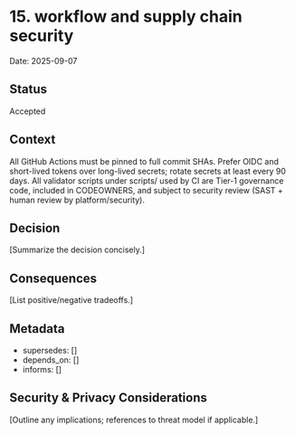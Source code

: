 # 15. workflow and supply chain security

Date: 2025-09-07

## Status
Accepted

## Context
All GitHub Actions must be pinned to full commit SHAs. Prefer OIDC and short-lived tokens over long-lived secrets; rotate secrets at least every 90 days. All validator scripts under scripts/ used by CI are Tier-1 governance code, included in CODEOWNERS, and subject to security review (SAST + human review by platform/security).

## Decision
[Summarize the decision concisely.]

## Consequences
[List positive/negative tradeoffs.]

## Metadata
- supersedes: []
- depends_on: []
- informs: []

## Security & Privacy Considerations
[Outline any implications; references to threat model if applicable.]
